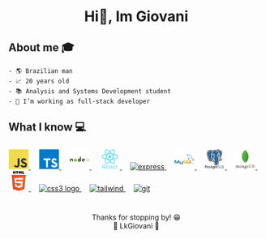 <h1 align="center">Hi👋, Im Giovani</h1>

###

## About me :mortar_board:
	- 🌎 Brazilian man
	- 📈 20 years old
	- 📚 Analysis and Systems Development student
	- 🔭 I’m working as full-stack developer

###

## What I know :computer:

###
<p  align="left">
  <a  href="https://developer.mozilla.org/en-US/docs/Web/JavaScript"  target="_blank"  rel="noreferrer">  
    <img  src="https://raw.githubusercontent.com/devicons/devicon/master/icons/javascript/javascript-original.svg"  alt="javascript"  width="40"  height="40"/>  
  </a>  
  <img width="12" /> 
  <a  href="https://www.typescriptlang.org/"  target="_blank"  rel="noreferrer"> 
    <img  src="https://raw.githubusercontent.com/devicons/devicon/master/icons/typescript/typescript-original.svg"  alt="typescript"  width="40"  height="40"/> 
  </a>
  <img width="12" />
  <a  href="https://nodejs.org"  target="_blank"  rel="noreferrer">  
    <img  src="https://raw.githubusercontent.com/devicons/devicon/master/icons/nodejs/nodejs-original-wordmark.svg"  alt="nodejs"  width="40"  height="40"/>  
  </a>
  <img width="12" />
  <a  href="https://reactjs.org/"  target="_blank"  rel="noreferrer">  
    <img  src="https://raw.githubusercontent.com/devicons/devicon/master/icons/react/react-original-wordmark.svg"  alt="react"  width="40"  height="40"/>  
  </a>
  <img width="12" />  
  <a  href="https://expressjs.com"  target="_blank"  rel="noreferrer">  
    <img  src="https://cdn.jsdelivr.net/gh/devicons/devicon/icons/express/express-original.svg"  alt="express"  width="40"  height="40"/>  
  </a>
  <img width="12" />  
  <a  href="https://www.mysql.com/"  target="_blank"  rel="noreferrer"> 
    <img  src="https://raw.githubusercontent.com/devicons/devicon/master/icons/mysql/mysql-original-wordmark.svg"  alt="mysql"  width="40"  height="40"/> 
  </a>
  <img width="12" /> 
  <a  href="https://www.postgresql.org"  target="_blank"  rel="noreferrer">  
    <img  src="https://raw.githubusercontent.com/devicons/devicon/master/icons/postgresql/postgresql-original-wordmark.svg"  alt="postgresql"  width="40"  height="40"/>  
  </a>
   <img width="12" />
  <a  href="https://www.mongodb.com/"  target="_blank"  rel="noreferrer"> 
    <img  src="https://raw.githubusercontent.com/devicons/devicon/master/icons/mongodb/mongodb-original-wordmark.svg"  alt="mongodb"  width="40"  height="40"/> 
  </a>
  <img width="12" />
  <a  href="https://www.w3.org/html/"  target="_blank"  rel="noreferrer">  
    <img  src="https://raw.githubusercontent.com/devicons/devicon/master/icons/html5/html5-original-wordmark.svg"  alt="html5"  width="40"  height="40"/>
  </a>
  <img width="12" />
  <a  href="https://www.w3.org/html/"  target="_blank"  rel="noreferrer">
    <img src="https://cdn.jsdelivr.net/gh/devicons/devicon/icons/css3/css3-original.svg" height="40" alt="css3 logo"  />
  </a>
  <img width="12" />    
  <a  href="https://tailwindcss.com/"  target="_blank"  rel="noreferrer">  
    <img  src="https://www.vectorlogo.zone/logos/tailwindcss/tailwindcss-icon.svg"  alt="tailwind"  width="40"  height="40"/> 
  </a>
  <img width="12" />    
  <a  href="https://git-scm.com/"  target="_blank"  rel="noreferrer">  
    <img  src="https://www.vectorlogo.zone/logos/git-scm/git-scm-icon.svg"  alt="git"  width="40"  height="40"/>  
  </a>
</p>

###





###

<div align = "center">
	<br>
	Thanks for stopping by! 😁
	<br>
	🚀 LkGiovani 🚀
</div>
